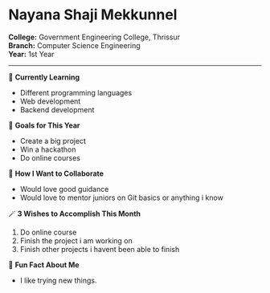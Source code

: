 
# Nayana Shaji Mekkunnel

**College:** Government Engineering College, Thrissur  
**Branch:** Computer Science Engineering  
**Year:** 1st Year

---

🌱 **Currently Learning**  
- Different programming languages  
- Web development  
- Backend development

🎯 **Goals for This Year**  
- Create a big project   
- Win a hackathon  
- Do online courses

👯 **How I Want to Collaborate**  
- Would love good guidance    
- Would love to mentor juniors on Git basics or anything i know

🪄 **3 Wishes to Accomplish This Month**  
1. Do online course  
2. Finish the project i am working on  
3. Finish other projects i havent been able to finish

💬 **Fun Fact About Me**  
- I like trying new things. 